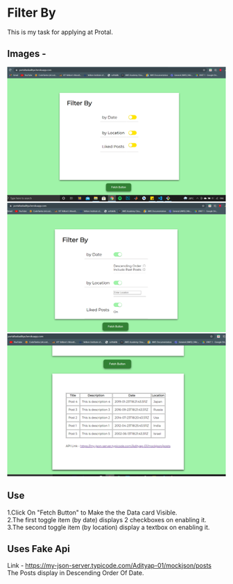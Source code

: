 # Filter By 
This is my task for applying at Protal.

## Images - 
![](images/Pic1.PNG)
![](images/pic2.PNG)
![](images/pic3.PNG)

## Use 
1.Click On "Fetch Button" to Make the the Data card Visible. <br/>
2.The first toggle item (by date) displays 2 checkboxes on enabling it. <br/>
3.The second toggle item (by location) display a textbox on enabling it. <br/>

## Uses Fake Api
Link -  https://my-json-server.typicode.com/Adityap-01/mockjson/posts
<br/>The Posts display in Descending Order Of Date. 
